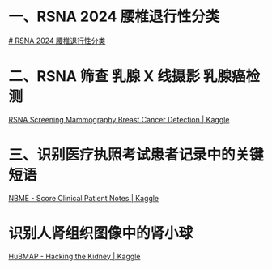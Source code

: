 # 一、RSNA 2024 腰椎退行性分类
[# RSNA 2024 腰椎退行性分类](https://www.kaggle.com/competitions/rsna-2024-lumbar-spine-degenerative-classification/overview)

# 二、RSNA 筛查 乳腺 X 线摄影 乳腺癌检测
[RSNA Screening Mammography Breast Cancer Detection | Kaggle](https://www.kaggle.com/competitions/rsna-breast-cancer-detection/data)

# 三、识别医疗执照考试患者记录中的关键短语
[NBME - Score Clinical Patient Notes | Kaggle](https://www.kaggle.com/competitions/nbme-score-clinical-patient-notes/data)

# 识别人肾组织图像中的肾小球
[HuBMAP - Hacking the Kidney | Kaggle](https://www.kaggle.com/competitions/hubmap-kidney-segmentation/data)


